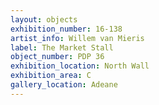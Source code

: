 ```yaml
---
layout: objects
exhibition_number: 16-138
artist_info: Willem van Mieris
label: The Market Stall
object_number: PDP 36
exhibition_location: North Wall
exhibition_area: C
gallery_location: Adeane
---
```

